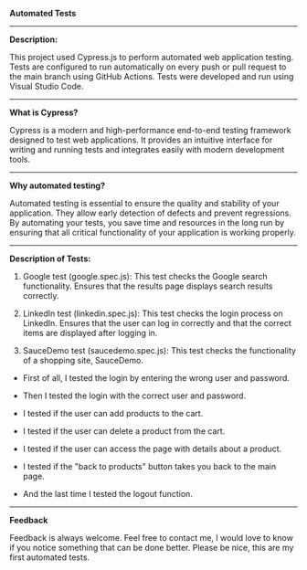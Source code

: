 **Automated Tests**

-------------
**Description:**

This project used Cypress.js to perform automated web application testing. Tests are configured to run automatically on every push or pull request to the main branch using GitHub Actions. Tests were developed and run using Visual Studio Code.

-------------
**What is Cypress?**

Cypress is a modern and high-performance end-to-end testing framework designed to test web applications. It provides an intuitive interface for writing and running tests and integrates easily with modern development tools.

-------------
**Why automated testing?**

Automated testing is essential to ensure the quality and stability of your application. They allow early detection of defects and prevent regressions. By automating your tests, you save time and resources in the long run by ensuring that all critical functionality of your application is working properly.

-------------
**Description of Tests:**

1. Google test (google.spec.js):
This test checks the Google search functionality. Ensures that the results page displays search results correctly.

2. LinkedIn test (linkedin.spec.js):
This test checks the login process on LinkedIn. Ensures that the user can log in correctly and that the correct items are displayed after logging in.

3. SauceDemo test (saucedemo.spec.js):
This test checks the functionality of a shopping site, SauceDemo.

+ First of all, I tested the login by entering the wrong user and password.

+ Then I tested the login with the correct user and password.

+ I tested if the user can add products to the cart.

+ I tested if the user can delete a product from the cart.

+ I tested if the user can access the page with details about a product.

+ I tested if the "back to products" button takes you back to the main page.

+ And the last time I tested the logout function.

------------
**Feedback**

Feedback is always welcome. Feel free to contact me, I would love to know if you notice something that can be done better. Please be nice, this are my first automated tests. 

